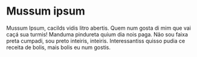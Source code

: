 # Mussum ipsum

Mussum Ipsum, cacilds vidis litro abertis. Quem num gosta di mim que vai caçá sua turmis! Manduma pindureta quium dia nois paga. Não sou faixa preta cumpadi, sou preto inteiris, inteiris. Interessantiss quisso pudia ce receita de bolis, mais bolis eu num gostis.
